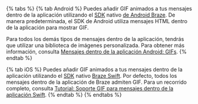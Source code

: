 {% tabs %}
{% tab Android %}
Puedes añadir GIF animados a tus mensajes dentro de la aplicación utilizando el [SDK](https://github.com/braze-inc/braze-android-sdk) nativo [de Android Braze](https://github.com/braze-inc/braze-android-sdk). De manera predeterminada, el SDK de Android utiliza mensajes HTML dentro de la aplicación para mostrar GIF.

Para todos los demás tipos de mensajes dentro de la aplicación, tendrás que utilizar una biblioteca de imágenes personalizada. Para obtener más información, consulta [Mensajes dentro de la aplicación Android: GIFs]({{site.baseurl}}/developer_guide/platform_integration_guides/android/in-app_messaging/customization/gifs/).
{% endtab %}

{% tab iOS %}
Puedes añadir GIF animados a tus mensajes dentro de la aplicación utilizando el [SDK](https://github.com/braze-inc/braze-swift-sdk) nativo [Braze Swift](https://github.com/braze-inc/braze-swift-sdk). Por defecto, todos los mensajes dentro de la aplicación de Braze admiten GIF. Para un recorrido completo, consulta [Tutorial: Soporte GIF para mensajes dentro de la aplicación Swift](https://braze-inc.github.io/braze-swift-sdk/tutorials/braze/c3-gif-support).
{% endtab %}
{% endtabs %}
